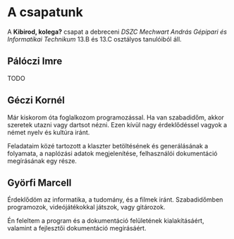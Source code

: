 # A csapatunk

A **Kibirod, kolega?** csapat a debreceni _DSZC Mechwart András Gépipari és Informatikai Technikum_ 13.B és 13.C osztályos tanulóiból áll.

## Pálóczi Imre

TODO

## Géczi Kornél

Már kiskorom óta foglalkozom programozással. Ha van szabadidőm, akkor szeretek utazni vagy dartsot nézni. Ezen kívül nagy érdeklődéssel vagyok a német nyelv és kultúra iránt.

Feladataim közé tartozott a klaszter betöltésének és generálásának a folyamata, a naplózási adatok megjelenítése, felhasználói dokumentáció megírásának egy része.

## Györfi Marcell

Érdeklődöm az informatika, a tudomány, és a filmek iránt. Szabadidőmben programozok, videójátékokkal játszok, vagy gitározok.

Én feleltem a program és a dokumentáció felületének kialakításáért, valamint a fejlesztői dokumentáció megírásáért.

